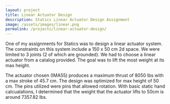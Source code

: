 ```yaml
---
layout: project
title: Linear Actuator Design
description: Statics Linear Actuator Design Assignment
image: /assets/images/linear.png
permalink: /projects/linear-actuator-design/
---
```



One of my assignments for Statics was to design a linear actuator system. The constraints on this system include a 150 x 50 cm 2d space. We were limited to 3 joints (2 of which are grounded). We had to choose a linear actuator from a catalog provided. The goal was to lift the most weight at its max height. 

The actuator chosen (IMA55) produces a maximum thrust of 8050 lbs with a max stroke of 45.7 cm. The design was optimized for max height of 50 cm. The pins utilized were pins that allowed rotation. With basic static hand calcualations, I determined that the weight that the actuator lifts to 50cm is around 7357.82 lbs. 